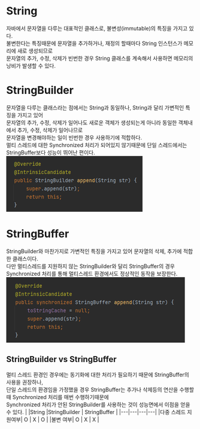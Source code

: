 # String
자바에서 문자열을 다루는 대표적인 클래스로, 불변성(immutable)의 특징을 가지고 있다.<br>
불변한다는 특징때문에 문자열을 추가하거나, 재정의 할때마다 String 인스턴스가 메모리에 새로 생성되므로<br>
문자열의 추가, 수정, 삭제가 빈번한 경우 String 클래스를 계속해서 사용하면 메모리의 낭비가 발생할 수 있다.

# StringBuilder 
문자열을 다루는 클래스라는 점에서는 String과 동일하나, String과 달리 가변적인 특징을 가지고 있어<br>
문자열의 추가, 수정, 삭제가 일어나도 새로운 객체가 생성되는게 아니라 동일한 객체내에서 추가, 수정, 삭제가 일어나므로<br>
문자열을 변경해야하는 일이 빈번한 경우 사용하기에 적합하다.<br> 
멀티 스레드에 대한 Synchronized 처리가 되어있지 않기때문에 단일 스레드에서는 StringBuffer보다 성능이 뛰어난 편이다.<br>
![stringbuilder](../img/stringbuilder.png)

# StringBuffer
StringBuilder와 마찬가지로 가변적인 특징을 가지고 있어 문자열의 삭제, 추가에 적합한 클래스이다.<br>
다만 멀티스레드를 지원하지 않는 StringBuilder와 달리 StringBuffer의 경우 Synchronized 처리를 통해 멀티스레드 환경에서도 정상적인 동작을 보장한다.
![stringbuffer](../img/stringbuffer.png)

## StringBuilder vs StringBuffer
멀티 스레드 환경인 경우에는 동기화에 대한 처리가 필요하기 때문에 StringBuffer의 사용을 권장하나,<br>
단일 스레드의 환경임을 가정했을 경우 StringBuffer는 추가나 삭제등의 연산을 수행할 때 Synchronized 처리를 매번 수행하기때문에<br>
Synchronized 처리가 안된 StringBuilder를 사용하는 것이 성능면에서 이점을 얻을 수 있다.
|   |String |StringBuilder   | StringBuffer   |
|---|---|---|---|
|다중 스레드 지원여부| O | X | O |
|불변 여부| O | X | X |
